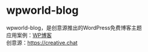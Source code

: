 # wpworld-blog
wpworld-blog，是创意源推出的WordPress免费博客主题 <br/>
应用案例：<a href="http://blog.test.wpworld.tech/" target="_blank">WP博客</a> <br/>
创意源：<a href="http://blog.test.wpworld.tech/" target="_blank">https://creative.chat</a> <br/>
